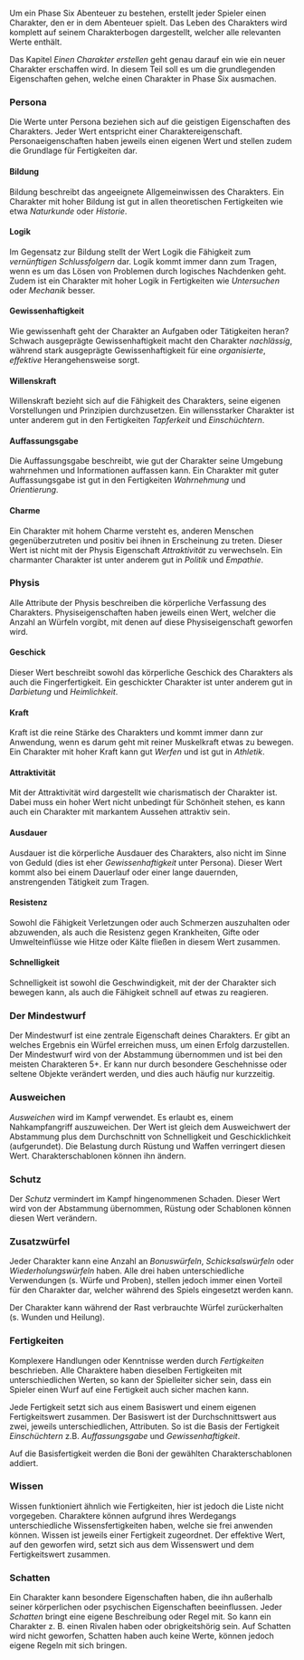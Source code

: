 Um ein Phase Six Abenteuer zu bestehen, erstellt jeder Spieler einen Charakter, den er in dem Abenteuer spielt. Das Leben des Charakters wird komplett auf seinem Charakterbogen dargestellt, welcher alle relevanten Werte enthält.

Das Kapitel *Einen Charakter erstellen* geht genau darauf ein wie ein neuer Charakter erschaffen wird. In diesem Teil soll es um die grundlegenden Eigenschaften gehen, welche einen Charakter in Phase Six ausmachen. 

### Persona

Die Werte unter Persona beziehen sich auf die geistigen Eigenschaften des Charakters. Jeder Wert entspricht einer Charaktereigenschaft. Personaeigenschaften haben jeweils einen eigenen Wert und stellen zudem die Grundlage für Fertigkeiten dar.

#### Bildung

Bildung beschreibt das angeeignete Allgemeinwissen des Charakters. Ein Charakter mit hoher Bildung ist gut in allen theoretischen Fertigkeiten wie etwa *Naturkunde* oder *Historie*.

#### Logik

Im Gegensatz zur Bildung stellt der Wert Logik die Fähigkeit zum *vernünftigen Schlussfolgern* dar. Logik kommt immer dann zum Tragen, wenn es um das Lösen von Problemen durch logisches Nachdenken geht. Zudem ist ein Charakter mit hoher Logik in Fertigkeiten wie *Untersuchen* oder *Mechanik* besser.

#### Gewissenhaftigkeit

Wie gewissenhaft geht der Charakter an Aufgaben oder Tätigkeiten heran? Schwach ausgeprägte Gewissenhaftigkeit macht den Charakter *nachlässig*, während stark ausgeprägte Gewissenhaftigkeit für eine *organisierte*, *effektive* Herangehensweise sorgt.

#### Willenskraft

Willenskraft bezieht sich auf die Fähigkeit des Charakters, seine eigenen Vorstellungen und Prinzipien durchzusetzen. Ein willensstarker Charakter ist unter anderem gut in den Fertigkeiten *Tapferkeit* und *Einschüchtern*.

#### Auffassungsgabe

Die Auffassungsgabe beschreibt, wie gut der Charakter seine Umgebung wahrnehmen und Informationen auffassen kann. Ein Charakter mit guter Auffassungsgabe ist gut in den Fertigkeiten *Wahrnehmung* und *Orientierung*.

#### Charme

Ein Charakter mit hohem Charme versteht es, anderen Menschen gegenüberzutreten und positiv bei ihnen in Erscheinung zu treten. Dieser Wert ist nicht mit der Physis Eigenschaft *Attraktivität* zu verwechseln. Ein charmanter Charakter ist unter anderem gut in *Politik* und *Empathie*.


### Physis

Alle Attribute der Physis beschreiben die körperliche Verfassung des Charakters. Physiseigenschaften haben jeweils einen Wert, welcher die Anzahl an Würfeln vorgibt, mit denen auf diese Physiseigenschaft geworfen wird.

#### Geschick

Dieser Wert beschreibt sowohl das körperliche Geschick des Charakters als auch die Fingerfertigkeit. Ein geschickter Charakter ist unter anderem gut in *Darbietung* und *Heimlichkeit*.

#### Kraft

Kraft ist die reine Stärke des Charakters und kommt immer dann zur Anwendung, wenn es darum geht mit reiner Muskelkraft etwas zu bewegen. Ein Charakter mit hoher Kraft kann gut *Werfen* und ist gut in *Athletik*.

#### Attraktivität

Mit der Attraktivität wird dargestellt wie charismatisch der Charakter ist. Dabei muss ein hoher Wert nicht unbedingt für Schönheit stehen, es kann auch ein Charakter mit markantem Aussehen attraktiv sein.

#### Ausdauer

Ausdauer ist die körperliche Ausdauer des Charakters, also nicht im Sinne von Geduld (dies ist eher *Gewissenhaftigkeit* unter Persona). Dieser Wert kommt also bei einem Dauerlauf oder einer lange dauernden, anstrengenden Tätigkeit zum Tragen. 

#### Resistenz

Sowohl die Fähigkeit Verletzungen oder auch Schmerzen auszuhalten oder abzuwenden, als auch die Resistenz gegen Krankheiten, Gifte oder Umwelteinflüsse wie Hitze oder Kälte fließen in diesem Wert zusammen. 

#### Schnelligkeit

Schnelligkeit ist sowohl die Geschwindigkeit, mit der der Charakter sich bewegen kann, als auch die Fähigkeit schnell auf etwas zu reagieren.

### Der Mindestwurf

Der Mindestwurf ist eine zentrale Eigenschaft deines Charakters. Er gibt an welches Ergebnis ein Würfel erreichen muss, um einen Erfolg darzustellen. Der Mindestwurf wird von der Abstammung übernommen und ist bei den meisten Charakteren 5+. Er kann nur durch besondere Geschehnisse oder seltene Objekte verändert werden, und dies auch häufig nur kurzzeitig.

### Ausweichen

*Ausweichen* wird im Kampf verwendet. Es erlaubt es, einem Nahkampfangriff auszuweichen. Der Wert ist gleich dem Ausweichwert der Abstammung plus dem Durchschnitt von Schnelligkeit und Geschicklichkeit (aufgerundet). Die Belastung durch Rüstung und Waffen verringert diesen Wert. Charakterschablonen können ihn ändern.

### Schutz

Der *Schutz* vermindert im Kampf hingenommenen Schaden. Dieser Wert wird von der Abstammung übernommen, Rüstung oder Schablonen können diesen Wert verändern.

### Zusatzwürfel

Jeder Charakter kann eine Anzahl an *Bonuswürfeln*, *Schicksalswürfeln* oder *Wiederholungswürfeln* haben. Alle drei haben unterschiedliche Verwendungen (s. Würfe und Proben), stellen jedoch immer einen Vorteil für den Charakter dar, welcher während des Spiels eingesetzt werden kann. 

Der Charakter kann während der Rast verbrauchte Würfel zurückerhalten (s. Wunden und Heilung).

### Fertigkeiten

Komplexere Handlungen oder Kenntnisse werden durch *Fertigkeiten* beschrieben. Alle Charaktere haben dieselben Fertigkeiten mit unterschiedlichen Werten, so kann der Spielleiter sicher sein, dass ein Spieler einen Wurf auf eine Fertigkeit auch sicher machen kann. 

Jede Fertigkeit setzt sich aus einem Basiswert und einem eigenen Fertigkeitswert zusammen. Der Basiswert ist der Durchschnittswert aus zwei, jeweils unterschiedlichen, Attributen. So ist die Basis der Fertigkeit *Einschüchtern* z.B. *Auffassungsgabe* und *Gewissenhaftigkeit*. 

Auf die Basisfertigkeit werden die Boni der gewählten Charakterschablonen addiert.

### Wissen

Wissen funktioniert ähnlich wie Fertigkeiten, hier ist jedoch die Liste nicht vorgegeben. Charaktere können aufgrund ihres Werdegangs unterschiedliche Wissensfertigkeiten haben, welche sie frei anwenden können. Wissen ist jeweils einer Fertigkeit zugeordnet. Der effektive Wert, auf den geworfen wird, setzt sich aus dem Wissenswert und dem Fertigkeitswert zusammen.

### Schatten

Ein Charakter kann besondere Eigenschaften haben, die ihn außerhalb seiner körperlichen oder psychischen Eigenschaften beeinflussen. Jeder *Schatten* bringt eine eigene Beschreibung oder Regel mit. So kann ein Charakter z. B. einen Rivalen haben oder obrigkeitshörig sein. Auf Schatten wird nicht geworfen, Schatten haben auch keine Werte, können jedoch eigene Regeln mit sich bringen.
